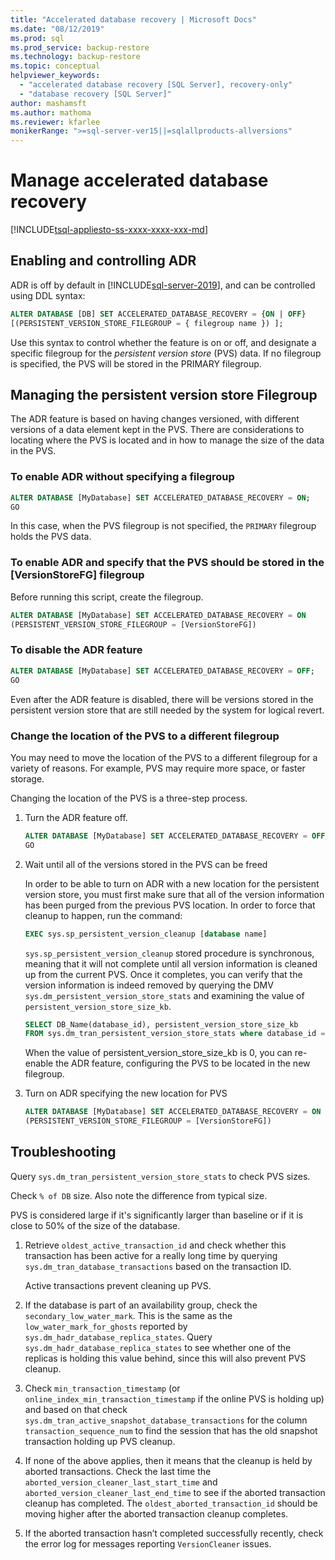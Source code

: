 ```yaml
---
title: "Accelerated database recovery | Microsoft Docs"
ms.date: "08/12/2019"
ms.prod: sql
ms.prod_service: backup-restore
ms.technology: backup-restore
ms.topic: conceptual
helpviewer_keywords: 
  - "accelerated database recovery [SQL Server], recovery-only"
  - "database recovery [SQL Server]"
author: mashamsft
ms.author: mathoma
ms.reviewer: kfarlee
monikerRange: ">=sql-server-ver15||=sqlallproducts-allversions"
---
```

# Manage accelerated database recovery

[!INCLUDE[tsql-appliesto-ss-xxxx-xxxx-xxx-md](../includes/applies-to-version/sqlserver.md)]

## Enabling and controlling ADR

ADR is off by default in [!INCLUDE[sql-server-2019](../includes/sssqlv15-md.md)], and can be controlled using DDL syntax:
```sql
ALTER DATABASE [DB] SET ACCELERATED_DATABASE_RECOVERY = {ON | OFF}
[(PERSISTENT_VERSION_STORE_FILEGROUP = { filegroup name }) ];

```

Use this syntax to control whether the feature is on or off, and designate a specific filegroup for the *persistent version store* (PVS) data. If no filegroup is specified, the PVS will be stored in the PRIMARY filegroup.

## Managing the persistent version store Filegroup
The ADR feature is based on having changes versioned, with different versions of a data element kept in the PVS.
There are considerations to locating where the PVS is located and in how to manage the size of the data in the PVS.

### To enable ADR without specifying a filegroup

```sql
ALTER DATABASE [MyDatabase] SET ACCELERATED_DATABASE_RECOVERY = ON;
GO
```

In this case, when the PVS filegroup is not specified, the `PRIMARY` filegroup holds the PVS data.

### To enable ADR and specify that the PVS should be stored in the [VersionStoreFG] filegroup

Before running this script, create the filegroup.

```sql
ALTER DATABASE [MyDatabase] SET ACCELERATED_DATABASE_RECOVERY = ON
(PERSISTENT_VERSION_STORE_FILEGROUP = [VersionStoreFG])
```

### To disable the ADR feature

```sql
ALTER DATABASE [MyDatabase] SET ACCELERATED_DATABASE_RECOVERY = OFF;
GO
```

Even after the ADR feature is disabled, there will be versions stored in the persistent version store that are still needed by the system for logical revert.

### Change the location of the PVS to a different filegroup

You may need to move the location of the PVS to a different filegroup for a variety of reasons. For example, PVS may require more space, or faster storage.

Changing the location of the PVS is a three-step process.

1. Turn the ADR feature off.

   ```sql
   ALTER DATABASE [MyDatabase] SET ACCELERATED_DATABASE_RECOVERY = OFF;
   GO
   ```

2. Wait until all of the versions stored in the PVS can be freed

   In order to be able to turn on ADR with a new location for the persistent version store, you must first make sure that all of the version information has been purged from the previous PVS location. In order to force that cleanup to happen, run the command:

   ```sql
   EXEC sys.sp_persistent_version_cleanup [database name]
   ```

   `sys.sp_persistent_version_cleanup` stored procedure is synchronous, meaning that it will not complete until all version information is cleaned up from the current PVS.  Once it completes, you can verify that the version information is indeed removed by querying the DMV `sys.dm_persistent_version_store_stats` and examining the value of `persistent_version_store_size_kb`.

   ```sql
   SELECT DB_Name(database_id), persistent_version_store_size_kb 
   FROM sys.dm_tran_persistent_version_store_stats where database_id = [MyDatabaseID]
   ```

   When the value of persistent_version_store_size_kb is 0, you can re-enable the ADR feature, configuring the PVS to be located in the new filegroup.

1. Turn on ADR specifying the new location for PVS

   ```sql
   ALTER DATABASE [MyDatabase] SET ACCELERATED_DATABASE_RECOVERY = ON
   (PERSISTENT_VERSION_STORE_FILEGROUP = [VersionStoreFG])
   ```

## Troubleshooting

Query `sys.dm_tran_persistent_version_store_stats` to check PVS sizes.

Check `% of DB` size. Also note the difference from typical size.

PVS is considered large if it's significantly larger than baseline or if it is close to 50% of the size of the database. 

1. Retrieve `oldest_active_transaction_id` and check whether this transaction has been active for a really long time by querying `sys.dm_tran_database_transactions` based on the transaction ID.

   Active transactions prevent cleaning up PVS.

1. If the database is part of an availability group, check the `secondary_low_water_mark`. This is the same as the `low_water_mark_for_ghosts` reported by `sys.dm_hadr_database_replica_states`. Query `sys.dm_hadr_database_replica_states` to see whether one of the replicas is holding this value behind, since this will also prevent PVS cleanup.
1. Check `min_transaction_timestamp` (or `online_index_min_transaction_timestamp` if the online PVS is holding up) and based on that check `sys.dm_tran_active_snapshot_database_transactions` for the column `transaction_sequence_num` to find the session that has the old snapshot transaction holding up PVS cleanup.
1. If none of the above applies, then it means that the cleanup is held by aborted transactions. Check the last time the `aborted_version_cleaner_last_start_time`  and `aborted_version_cleaner_last_end_time` to see if the aborted transaction cleanup has completed. The `oldest_aborted_transaction_id` should be moving higher after the aborted transaction cleanup completes.
1. If the aborted transaction hasn’t completed successfully recently, check the error log for messages reporting `VersionCleaner` issues.

